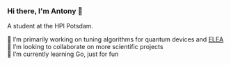 ### Hi there, I'm Antony 👋

A student at the HPI Potsdam.

🔭 I’m primarily working on tuning algorithms for quantum devices and [ELEA](https://github.com/HPI-ELEA/elea)  
👯 I’m looking to collaborate on more scientific projects  
🌱 I’m currently learning Go, just for fun
<!--
**antonykamp/antonykamp** is a ✨ _special_ ✨ repository because its `README.md` (this file) appears on your GitHub profile.

Here are some ideas to get you started:

- 🔭 I’m currently working on ...

- 👯 I’m looking to collaborate on ...
- 🤔 I’m looking for help with ...
- 💬 Ask me about ...
- 📫 How to reach me: ...
- 😄 Pronouns: ...
- ⚡ Fun fact: ...
-->
